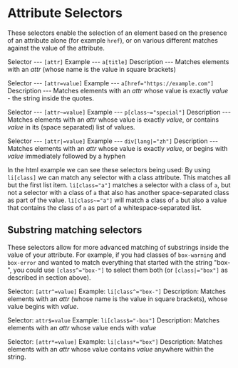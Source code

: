 # Attribute Selectors #
These selectors enable the selection of an element based on the presence of an attribute alone (for example `href`), or on various different matches against the value of the attribute.

Selector --- `[attr]`
Example --- `a[title]`
Description --- Matches elements with an *attr* (whose name is the value in square brackets)

Selector --- `[attr=value]`
Example --- `a[href="https://example.com"]`
Description --- Matches elements with an *attr* whose value is exactly *value* - the string inside the quotes.

Selector --- `[attr~=value]`
Example --- `p[class~="special"]`
Description --- Matches elements with an *attr* whose value is exactly *value*, or contains *value* in its (space separated) list of values.

Selector --- `[attr|=value]`
Example --- `div[lang|="zh"]`
Description --- Matches elements with an *attr* whose value is exactly *value*, or begins with *value* immediately followed by a hyphen

In the html example we can see these selectors being used:
  By using `li[class]` we can match any selector with a class attribute. This matches all but the first list item.
  `li[class="a"]` matches a selector with a class of `a`, but not a selector with a class of `a` that also has another space-separated class as part of the value.
  `li[class~="a"]` will match a class of `a` but also a value that contains the class of `a` as part of a whitespace-separated list. 

## Substring matching selectors ##
These selectors allow for more advanced matching of substrings inside the value of your attribute. For example, if you had classes of `box-warning` and `box-error` and wanted to match everything that started with the string "box-", you could use `[class^="box-"]` to select them both (or `[class|="box"]` as described in section above).

Selector: `[attr^=value]`
  Example: `li[class^="box-"]`
  Description: Matches elements with an *attr* (whose name is the value in square brackets), whose value begins with *value*.

Selector: `attr$=value`
  Example: `li[class$="-box"]`
  Description: Matches elements with an *attr* whose value ends with *value*

Selector: `[attr*=value]`
  Example: `li[class*="box"]`
  Description: Matches elements with an *attr* whose value contains *value* anywhere within the string.